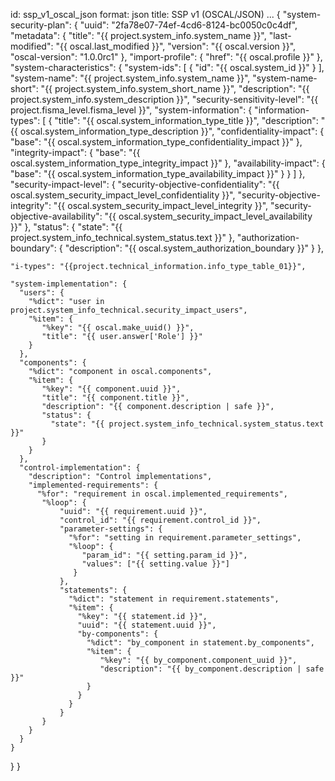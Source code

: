 id: ssp_v1_oscal_json
format: json
title: SSP v1 (OSCAL/JSON)
...
{
  "system-security-plan": {
    "uuid": "2fa78e07-74ef-4cd6-8124-bc0050c0c4df",
    "metadata": {
      "title": "{{ project.system_info.system_name }}",
      "last-modified": "{{ oscal.last_modified }}",
      "version": "{{ oscal.version }}",
      "oscal-version": "1.0.0rc1"
    },
    "import-profile": {
      "href": "{{ oscal.profile }}"
    },
    "system-characteristics": {
      "system-ids": [
        {
          "id": "{{ oscal.system_id }}"
        }
      ],
      "system-name": "{{ project.system_info.system_name }}",
      "system-name-short": "{{ project.system_info.system_short_name }}",
      "description": "{{ project.system_info.system_description }}",
      "security-sensitivity-level": "{{ project.fisma_level.fisma_level }}",
      "system-information": {
        "information-types": [
          {
            "title": "{{ oscal.system_information_type_title }}",
            "description": "{{ oscal.system_information_type_description }}",
            "confidentiality-impact": {
              "base": "{{ oscal.system_information_type_confidentiality_impact }}"
            },
            "integrity-impact": {
              "base": "{{ oscal.system_information_type_integrity_impact }}"
            },
            "availability-impact": {
              "base": "{{ oscal.system_information_type_availability_impact }}"
            }
          }
        ]
      },
      "security-impact-level": {
        "security-objective-confidentiality": "{{ oscal.system_security_impact_level_confidentiality }}",
        "security-objective-integrity": "{{ oscal.system_security_impact_level_integrity }}",
        "security-objective-availability": "{{ oscal.system_security_impact_level_availability }}"
      },
      "status": {
        "state": "{{ project.system_info_technical.system_status.text }}"
      },
      "authorization-boundary": {
        "description": "{{ oscal.system_authorization_boundary }}"
      }
    },

    "i-types": "{{project.technical_information.info_type_table_01}}",

    "system-implementation": {
      "users": {
        "%dict": "user in project.system_info_technical.security_impact_users",
        "%item": {
           "%key": "{{ oscal.make_uuid() }}",
           "title": "{{ user.answer['Role'] }}"
        }
      },
      "components": {
        "%dict": "component in oscal.components",
        "%item": {
           "%key": "{{ component.uuid }}",
           "title": "{{ component.title }}",
           "description": "{{ component.description | safe }}",
           "status": {
             "state": "{{ project.system_info_technical.system_status.text }}"
           }
        }
      },
      "control-implementation": {
        "description": "Control implementations",
        "implemented-requirements": {
          "%for": "requirement in oscal.implemented_requirements",
           "%loop": {
               "uuid": "{{ requirement.uuid }}",
               "control_id": "{{ requirement.control_id }}",
               "parameter-settings": {
                 "%for": "setting in requirement.parameter_settings",
                 "%loop": {
                    "param_id": "{{ setting.param_id }}",
                    "values": ["{{ setting.value }}"]
                  }
               },
               "statements": {
                 "%dict": "statement in requirement.statements",
                 "%item": {
                   "%key": "{{ statement.id }}",
                   "uuid": "{{ statement.uuid }}",
                   "by-components": {
                     "%dict": "by_component in statement.by_components",
                     "%item": {
                        "%key": "{{ by_component.component_uuid }}",
                        "description": "{{ by_component.description | safe }}"
                     }
                   }
                 }
               }
           }
        }
      }
    }
  }
}
